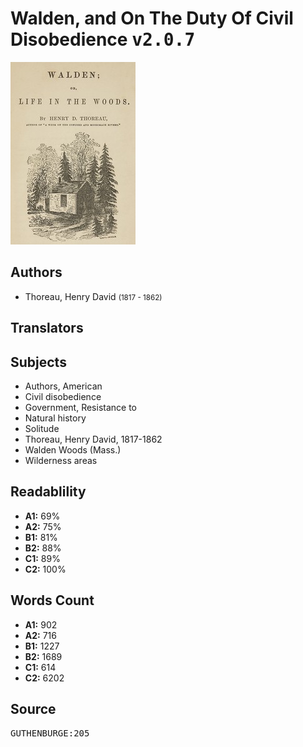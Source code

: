 # Walden, and On The Duty Of Civil Disobedience <kbd>v2.0.7</kbd>

![](./cover.medium.jpg "")

## Authors


 - Thoreau, Henry David <small>(1817 - 1862)</small>

## Translators



## Subjects


 - Authors, American
 - Civil disobedience
 - Government, Resistance to
 - Natural history
 - Solitude
 - Thoreau, Henry David, 1817-1862
 - Walden Woods (Mass.)
 - Wilderness areas

## Readablility


 - **A1:** 69%
 - **A2:** 75%
 - **B1:** 81%
 - **B2:** 88%
 - **C1:** 89%
 - **C2:** 100%

## Words Count


 - **A1:** 902
 - **A2:** 716
 - **B1:** 1227
 - **B2:** 1689
 - **C1:** 614
 - **C2:** 6202

## Source


<kbd>GUTHENBURGE:205</kbd>
